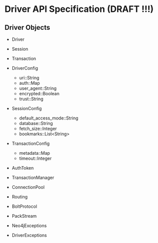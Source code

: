# Driver API Specification (DRAFT !!!)


## Driver Objects

* Driver
* Session
* Transaction


* DriverConfig
  * uri::String
  * auth::Map
  * user\_agent::String
  * encrypted::Boolean
  * trust::String


* SessionConfig
  * default\_access\_mode::String
  * database::String
  * fetch\_size::Integer
  * bookmarks::List\<String\>


* TransactionConfig
  * metadata::Map
  * timeout::Integer


* AuthToken
* TransactionManager


* ConnectionPool
* Routing


* BoltProtocol
* PackStream


* Neo4jExceptions
* DriverExceptions


